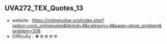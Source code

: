 ## UVA272_TEX_Quotes_13
+ website : https://onlinejudge.org/index.php?option=com_onlinejudge&Itemid=8&category=4&page=show_problem&problem=208
+ Difficulty : ★☆☆☆☆

